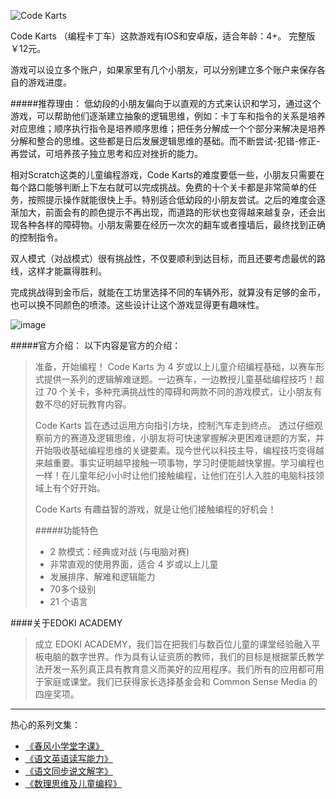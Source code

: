 ![ Code Karts ](https://upload-images.jianshu.io/upload_images/275449-bd4e892e005cbf4e.jpg?imageMogr2/auto-orient/strip%7CimageView2/2/w/1240)

Code Karts （编程卡丁车）这款游戏有IOS和安卓版，适合年龄：4+。 完整版￥12元。

游戏可以设立多个账户，如果家里有几个小朋友，可以分别建立多个账户来保存各自的游戏进度。

#####推荐理由：
低幼段的小朋友偏向于以直观的方式来认识和学习，通过这个游戏，可以帮助他们逐渐建立抽象的逻辑思维，例如：卡丁车和指令的关系是培养对应思维；顺序执行指令是培养顺序思维；把任务分解成一个个部分来解决是培养分解和整合的思维。这些都是日后发展逻辑思维的基础。而不断尝试-犯错-修正-再尝试，可培养孩子独立思考和应对挫折的能力。

相对Scratch这类的儿童编程游戏，Code Karts的难度要低一些，小朋友只需要在每个路口能够判断上下左右就可以完成挑战。免费的十个关卡都是非常简单的任务，按照提示操作就能很快上手。特别适合低幼段的小朋友尝试。之后的难度会逐渐加大，前面会有的颜色提示不再出现，而道路的形状也变得越来越复杂，还会出现各种各样的障碍物。小朋友需要在经历一次次的翻车或者撞墙后，最终找到正确的控制指令。

双人模式（对战模式）很有挑战性，不仅要顺利到达目标，而且还要考虑最优的路线，这样才能赢得胜利。

完成挑战得到金币后，就能在工坊里选择不同的车辆外形，就算没有足够的金币，也可以换不同颜色的喷漆。这些设计让这个游戏显得更有趣味性。

![image](http://upload-images.jianshu.io/upload_images/275449-eda7e3aaee4a23ac..jpg?imageMogr2/auto-orient/strip%7CimageView2/2/w/1240)

#####官方介绍：
以下内容是官方的介绍：
>准备，开始编程！ Code Karts 为 4 岁或以上儿童介绍编程基础，以赛车形式提供一系列的逻辑解难谜题。一边赛车，一边教授儿童基础编程技巧！超过 70 个关卡，多种充满挑战性的障碍和两款不同的游戏模式，让小朋友有数不尽的好玩教育内容。
>
>Code Karts 旨在透过运用方向指引方块，控制汽车走到终点。
透过仔细观察前方的赛道及逻辑思维，小朋友将可快速掌握解决更困难谜题的方案，并开始吸收基础编程思维的关键要素。现今世代以科技主导，编程技巧变得越来越重要。事实证明越早接触一项事物，学习时便能越快掌握。学习编程也一样！在儿童年纪小小时让他们接触编程，让他们在引人入胜的电脑科技领域上有个好开始。
>
>Code Karts 有趣益智的游戏，就是让他们接触编程的好机会！
>
>#####功能特色
>- 2 款模式：经典或对战 (与电脑对赛)
>- 非常直观的使用界面，适合 4 岁或以上儿童
>- 发展排序、解难和逻辑能力
>- 70多个级别
>- 21 个语言

####关于EDOKI ACADEMY
>成立 EDOKI ACADEMY，我们旨在把我们与数百位儿童的课堂经验融入平板电脑的数字世界。作为具有认证资质的教师，我们的目标是根据蒙氏教学法开发一系列真正具有教育意义而美好的应用程序。我们所有的应用都可用于家庭或课堂。我们已获得家长选择基金会和 Common Sense Media 的四座奖项。

-------
热心的系列文集：
- [《春风小学堂字课》](http://www.jianshu.com/nb/19650121)
- [《语文英语读写能力》](http://www.jianshu.com/nb/8869173)
- [《语文同步说文解字》](http://www.jianshu.com/nb/6718880)
- [《数理思维及儿童编程》](http://www.jianshu.com/nb/10476879)

